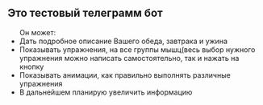 <h2>Это тестовый телеграмм бот </h2>

<ul>
Он может:
<li>Дать подробное описание Вашего обеда, завтрака и ужина </li>
<li>Показывать упражнения, на все группы мышц(весь выбор нужного упражнения можно написать самостоятельно, так и нажать на кнопку</li>
<li>Показывать анимации, как правильно выполнять различные упражнения </li>
<li>В дальнейшем планирую увеличить информацию</li>

</ul>
